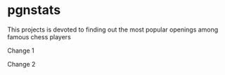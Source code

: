 # pgnstats
This projects is devoted to finding out the most popular openings among famous chess players

Change 1

Change 2
